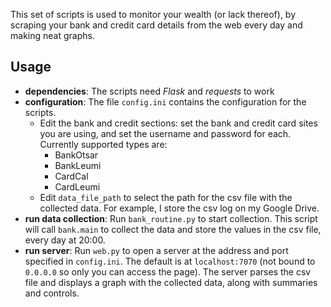 This set of scripts is used to monitor your wealth (or lack thereof), by scraping your bank and credit card details
from the web every day and making neat graphs.

Usage
-----
* **dependencies**: The scripts need *Flask* and *requests* to work
* **configuration**: The file `config.ini` contains the configuration for the scripts.
  * Edit the bank and credit sections: set the bank and credit card sites you are using, and set the username and
  password for each.
  Currently supported types are:
     * BankOtsar
     * BankLeumi
     * CardCal
     * CardLeumi
  * Edit `data_file_path` to select the path for the csv file with the collected data.
 For example, I store the csv log on my Google Drive.
* **run data collection**: Run `bank_routine.py` to start collection.
This script will call `bank.main` to collect the data and store the values in the csv file, every day at 20:00.
* **run server**: Run `web.py` to open a server at the address and port specified in `config.ini`.
The default is at `localhost:7070` (not bound to `0.0.0.0` so only you can access the page).
The server parses the csv file and displays a graph with the collected data, along with summaries and controls.
